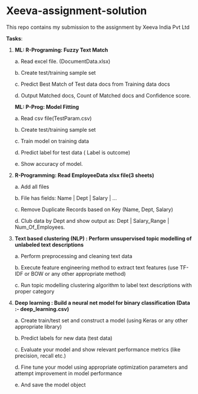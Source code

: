 # Xeeva-assignment-solution
This repo contains my submission to the assignment by Xeeva India Pvt Ltd

**Tasks**:

1.	
    **ML: R-Programing: Fuzzy Text Match**

    a.	Read excel file. (DocumentData.xlsx)
    
    b.	Create test/training sample set
    
    c.	Predict Best Match of Test data docs from Training data docs
    
    d.	Output Matched docs, Count of Matched docs and Confidence score.

   **ML: P-Prog: Model Fitting**
    
    a.	Read csv file(TestParam.csv)
    
    b.	Create test/training sample set
    
    c.	Train model on training data
    
    d.	Predict label for test data ( Label is outcome)
    
    e.	Show accuracy of model.

2.	**R-Programming: Read EmployeeData xlsx file(3 sheets)**

    a.	Add all files
    
    b.	File has fields: Name | Dept | Salary | …
    
    c.	Remove Duplicate Records based on Key (Name, Dept, Salary)
    
    d.	Club data by Dept and show output as: Dept | Salary_Range | Num_Of_Employees.

3.	**Text based clustering (NLP) : Perform unsupervised topic modelling of unlabeled text descriptions**

    a.	Perform preprocessing and cleaning  text data 
    
    b.	Execute feature engineering method to extract text features (use TF-IDF or BOW or any other appropriate method)
    
    c.	Run topic modelling clustering algorithm to label text descriptions with proper category

4.	**Deep learning : Build a neural net model for binary classification (Data :- deep_learning.csv)**

    a.	Create train/test set and construct a model (using Keras or any other appropriate library)
    
    b.	Predict labels for new data (test data)
    
    c.	Evaluate your model and show relevant performance metrics (like precision, recall etc.)
    
    d.	Fine tune your model using appropriate optimization parameters and attempt improvement in model performance
    
    e.	And save the model object
